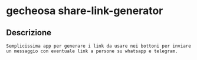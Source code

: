 # gecheosa share-link-generator

## Descrizione
```
Semplicissima app per generare i link da usare nei bottoni per inviare un messaggio con eventuale link a persone su whatsapp e telegram.
```
